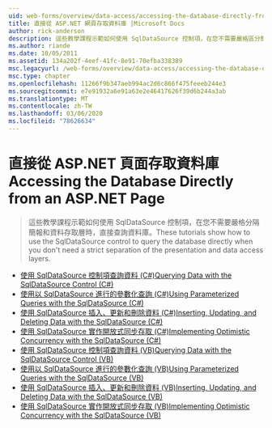 ```yaml
---
uid: web-forms/overview/data-access/accessing-the-database-directly-from-an-aspnet-page/index
title: 直接從 ASP.NET 網頁存取資料庫 |Microsoft Docs
author: rick-anderson
description: 這些教學課程示範如何使用 SqlDataSource 控制項，在您不需要嚴格區分簡報和資料時直接查詢資料庫 。
ms.author: riande
ms.date: 10/05/2011
ms.assetid: 134a202f-4eef-41fc-8e91-70efba338389
msc.legacyurl: /web-forms/overview/data-access/accessing-the-database-directly-from-an-aspnet-page
msc.type: chapter
ms.openlocfilehash: 11266f9b347aeb994ac2d6c866f475feeeb244e3
ms.sourcegitcommit: e7e91932a6e91a63e2e46417626f39d6b244a3ab
ms.translationtype: MT
ms.contentlocale: zh-TW
ms.lasthandoff: 03/06/2020
ms.locfileid: "78626634"
---
```

# <a name="accessing-the-database-directly-from-an-aspnet-page"></a><span data-ttu-id="f887d-103">直接從 ASP.NET 頁面存取資料庫</span><span class="sxs-lookup"><span data-stu-id="f887d-103">Accessing the Database Directly from an ASP.NET Page</span></span>

> <span data-ttu-id="f887d-104">這些教學課程示範如何使用 SqlDataSource 控制項，在您不需要嚴格分隔簡報和資料存取層時，直接查詢資料庫。</span><span class="sxs-lookup"><span data-stu-id="f887d-104">These tutorials show how to use the SqlDataSource control to query the database directly when you don't need a strict separation of the presentation and data access layers.</span></span>

- [<span data-ttu-id="f887d-105">使用 SqlDataSource 控制項查詢資料 (C#)</span><span class="sxs-lookup"><span data-stu-id="f887d-105">Querying Data with the SqlDataSource Control (C#)</span></span>](querying-data-with-the-sqldatasource-control-cs.md)
- [<span data-ttu-id="f887d-106">使用以 SqlDataSource 進行的參數化查詢 (C#)</span><span class="sxs-lookup"><span data-stu-id="f887d-106">Using Parameterized Queries with the SqlDataSource (C#)</span></span>](using-parameterized-queries-with-the-sqldatasource-cs.md)
- [<span data-ttu-id="f887d-107">使用 SqlDataSource 插入、更新和刪除資料 (C#)</span><span class="sxs-lookup"><span data-stu-id="f887d-107">Inserting, Updating, and Deleting Data with the SqlDataSource (C#)</span></span>](inserting-updating-and-deleting-data-with-the-sqldatasource-cs.md)
- [<span data-ttu-id="f887d-108">使用 SqlDataSource 實作開放式同步存取 (C#)</span><span class="sxs-lookup"><span data-stu-id="f887d-108">Implementing Optimistic Concurrency with the SqlDataSource (C#)</span></span>](implementing-optimistic-concurrency-with-the-sqldatasource-cs.md)
- [<span data-ttu-id="f887d-109">使用 SqlDataSource 控制項查詢資料 (VB)</span><span class="sxs-lookup"><span data-stu-id="f887d-109">Querying Data with the SqlDataSource Control (VB)</span></span>](querying-data-with-the-sqldatasource-control-vb.md)
- [<span data-ttu-id="f887d-110">使用以 SqlDataSource 進行的參數化查詢 (VB)</span><span class="sxs-lookup"><span data-stu-id="f887d-110">Using Parameterized Queries with the SqlDataSource (VB)</span></span>](using-parameterized-queries-with-the-sqldatasource-vb.md)
- [<span data-ttu-id="f887d-111">使用 SqlDataSource 插入、更新和刪除資料 (VB)</span><span class="sxs-lookup"><span data-stu-id="f887d-111">Inserting, Updating, and Deleting Data with the SqlDataSource (VB)</span></span>](inserting-updating-and-deleting-data-with-the-sqldatasource-vb.md)
- [<span data-ttu-id="f887d-112">使用 SqlDataSource 實作開放式同步存取 (VB)</span><span class="sxs-lookup"><span data-stu-id="f887d-112">Implementing Optimistic Concurrency with the SqlDataSource (VB)</span></span>](implementing-optimistic-concurrency-with-the-sqldatasource-vb.md)
